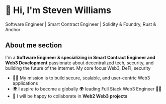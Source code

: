 # 👋 Hi, I'm Steven Williams
Software Engineer | Smart Contract Engineer | Solidity & Foundry, Rust & Anchor

## About me section
I'm a **Software Engineer & specializing in Smart Contract Engineer and Web3 Development** passionate about decentralized tech, security, and building the future of the internet.
My core focus Web3, DeFi, security
- 👨‍💻 My mission is to build secure, scalable, and user-centric Web3 applications
- 🌍 I aspire to become a globally 🌍 leading Full Stack Web3 Engineer 👨‍💻
- 👯 I will be happy to collaborate in **Web2 Web3 projects**